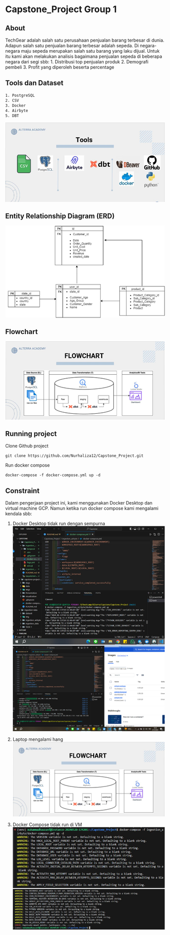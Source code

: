 # Capstone_Project Group 1

## About
TechGear adalah salah satu perusahaan penjualan barang terbesar di dunia. Adapun salah satu penjualan barang terbesar adalah sepeda. Di negara-negara maju sepeda merupakan salah satu barang yang laku dijual. Untuk itu kami akan melakukan analisis bagaimana penjualan sepeda di beberapa negara dari segi sbb:
    1. Distribusi top penjualan produk
    2. Demografi pembeli
    3. Profit yang diperoleh beserta percentage 


##  Tools dan Dataset
    1. PostgreSQL
    2. CSV
    3. Docker
    4. Airbyte
    5. DBT 
![schema](img/tools.jpg)

## Entity Relationship Diagram (ERD)
![schema](img/schema.jpg)

## Flowchart
![schema](img/flowchart.jpg)

## Running project
Clone Github project 
```
git clone https://github.com/Nurhaliza12/Capstone_Project.git
```
Run docker compose
```
docker-compose -f docker-compose.yml up -d
```

## Constraint
Dalam pengerjaan project ini, kami menggunakan Docker Desktop dan virtual machine GCP. Namun ketika run docker compose kami mengalami kendala sbb:

1. Docker Desktop tidak run dengan sempurna
![schema](img/error-docker1.jpg)
![schema](img/error-docker2.jpg)

2. Laptop mengalami hang
![schema](img/flowchart.jpg)

3. Docker Compose tidak run di VM
![schema](img/error-VM1.jpg)
![schema](img/error-VM2.jpg)

